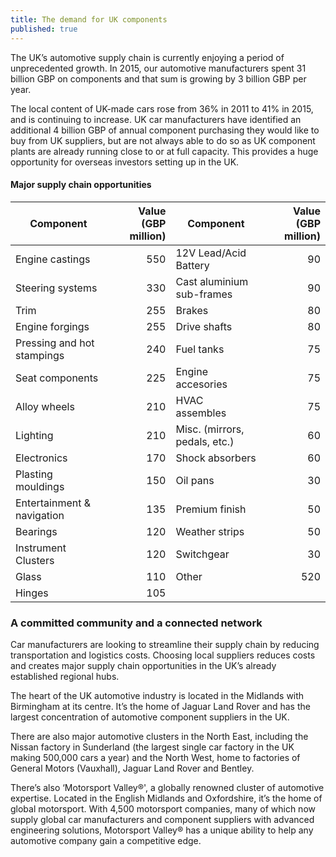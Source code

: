 ```yaml
---
title: The demand for UK components
published: true
---
```

The UK’s automotive supply chain is currently enjoying a period of unprecedented growth. In 2015, our automotive manufacturers spent 31 billion GBP on components and that sum is growing by 3 billion GBP per year.

The local content of UK-made cars rose from 36% in 2011 to 41% in 2015, and is continuing to increase. UK car manufacturers have identified an additional 4 billion GBP of annual component purchasing they would like to buy from UK suppliers, but are not always able to do so as UK component plants are already running close to or at full capacity. This provides a huge opportunity for overseas investors setting up in the UK.

#### Major supply chain opportunities

| Component | Value (GBP million) | Component  | Value (GBP million) |
|---|---:|---|---:|
| Engine castings | 550 | 12V Lead/Acid Battery | 90 |
| Steering systems | 330 | Cast aluminium sub-frames | 90 |
| Trim | 255 | Brakes | 80 |
| Engine forgings | 255 | Drive shafts | 80 |
| Pressing and hot stampings | 240 | Fuel tanks | 75 |
| Seat components | 225 | Engine accesories | 75 |
| Alloy wheels | 210 | HVAC assembles | 75 |
| Lighting | 210 | Misc. (mirrors, pedals, etc.) | 60 |
| Electronics | 170 | Shock absorbers | 60 |
| Plasting mouldings | 150 | Oil pans | 30 |
| Entertainment & navigation | 135 | Premium finish | 50 |
| Bearings | 120 | Weather strips | 50 |
| Instrument Clusters | 120 | Switchgear | 30 |
| Glass | 110 | Other | 520 |
| Hinges | 105 |

### A committed community and a connected network

Car manufacturers are looking to streamline their supply chain by reducing transportation and logistics costs. Choosing local suppliers reduces costs and creates major supply chain opportunities in the UK’s already established regional hubs.

The heart of the UK automotive industry is located in the Midlands with Birmingham at its centre. It’s the home of Jaguar Land Rover and has the largest concentration of automotive component suppliers in the UK. 

There are also major automotive clusters in the North East, including the Nissan factory in Sunderland (the largest single car factory in the UK making 500,000 cars a year) and the North West, home to factories of General Motors (Vauxhall), Jaguar Land Rover and Bentley. 

There’s also ‘Motorsport Valley®', a globally renowned cluster of automotive expertise. Located in the English Midlands and Oxfordshire, it’s the home of global motorsport. With 4,500 motorsport companies, many of which now supply global car manufacturers and component suppliers with advanced engineering solutions, Motorsport Valley® has a unique ability to help any automotive company gain a competitive edge. 

